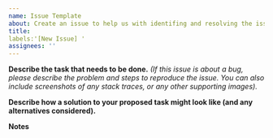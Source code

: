 ```yaml
---
name: Issue Template
about: Create an issue to help us with identifing and resolving the issue
title: 
labels:'[New Issue] '
assignees: ''
---
```



**Describe the task that needs to be done.**
*(If this issue is about a bug, please describe the problem and steps to reproduce the issue. You can also include screenshots of any stack traces, or any other supporting images).*

**Describe how a solution to your proposed task might look like (and any alternatives considered).**

**Notes**
